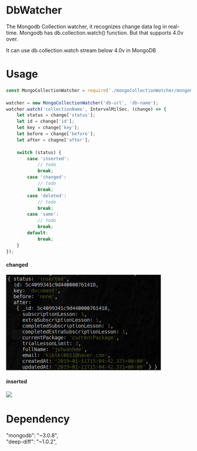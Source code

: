 # DbWatcher
The Mongodb Collection watcher, it recognizes change data log in real-time. Mongodb has db.collection.watch() function. But that supports 4.0v over.  

It can use db.collection.watch stream below 4.0v in MongoDB

# Usage 
```javascript
const MongoCollectionWatcher = require('./mongoCollectionWatcher/mongoCollectionWatcher.js');

watcher = new MongoCollectionWatcher('db-url', 'db-name');
watcher.watch('collectionName', IntervalMilSec, (change) => {
    let status = change['status'];
    let id = change['id'];
    let key = change['key'];
    let before = change['before'];
    let after = chagne['after'];

    switch (status) {
        case 'inserted':
            // todo
            break;
        case 'changed':
            // todo
            break;
        case 'deleted':
            // todo
            break;
        case 'same':
            // todo
            break;
        default:
            break;
    }
});
```

#### changed  
![](./image.png)

#### inserted
![](./inserted.png)

# Dependency
"mongodb": "~3.0.8",  
"deep-diff": "~1.0.2",  

